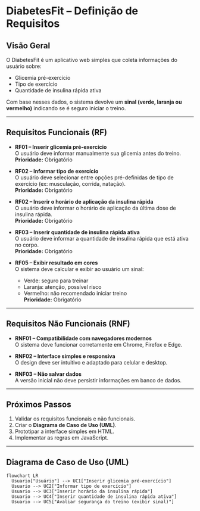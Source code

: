 # DiabetesFit – Definição de Requisitos

## Visão Geral
O DiabetesFit é um aplicativo web simples que coleta informações do usuário sobre:
- Glicemia pré-exercício
- Tipo de exercício
- Quantidade de insulina rápida ativa

Com base nesses dados, o sistema devolve um **sinal (verde, laranja ou vermelho)** indicando se é seguro iniciar o treino.

---

## Requisitos Funcionais (RF)
- **RF01 – Inserir glicemia pré-exercício**  
  O usuário deve informar manualmente sua glicemia antes do treino.  
  **Prioridade:** Obrigatório  

- **RF02 – Informar tipo de exercício**  
  O usuário deve selecionar entre opções pré-definidas de tipo de exercício (ex: musculação, corrida, natação).  
  **Prioridade:** Obrigatório  

- **RF02 – Inserir o horário de aplicação da insulina rápida**  
  O usuário deve informar o horário de aplicação da última dose de insulina rápida.  
  **Prioridade:** Obrigatório

- **RF03 – Inserir quantidade de insulina rápida ativa**  
  O usuário deve informar a quantidade de insulina rápida que está ativa no corpo.  
  **Prioridade:** Obrigatório  


- **RF05 – Exibir resultado em cores**  
  O sistema deve calcular e exibir ao usuário um sinal:  
  - Verde: seguro para treinar  
  - Laranja: atenção, possível risco  
  - Vermelho: não recomendado iniciar treino  
  **Prioridade:** Obrigatório  

---

##  Requisitos Não Funcionais (RNF)
- **RNF01 – Compatibilidade com navegadores modernos**  
  O sistema deve funcionar corretamente em Chrome, Firefox e Edge.  

- **RNF02 – Interface simples e responsiva**  
  O design deve ser intuitivo e adaptado para celular e desktop.  

- **RNF03 – Não salvar dados**  
  A versão inicial não deve persistir informações em banco de dados.  

---

##  Próximos Passos
1. Validar os requisitos funcionais e não funcionais.  
2. Criar o **Diagrama de Caso de Uso (UML)**.  
3. Prototipar a interface simples em HTML.  
4. Implementar as regras em JavaScript.  

---

## Diagrama de Caso de Uso (UML)

```mermaid
flowchart LR
  Usuario["Usuário"] --> UC1["Inserir glicemia pré-exercício"]
  Usuario --> UC2["Informar tipo de exercício"]
  Usuario --> UC3["Inserir horário da insulina rápida"]
  Usuario --> UC4["Inserir quantidade de insulina rápida ativa"]
  Usuario --> UC5["Avaliar segurança do treino (exibir sinal)"]

